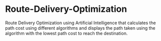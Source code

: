 # Route-Delivery-Optimization
Route Delivery Optimization using Artificial Intelligence that calculates the path cost using different algorithms and displays the path taken using the algorithm with the lowest path cost to reach the destination.
